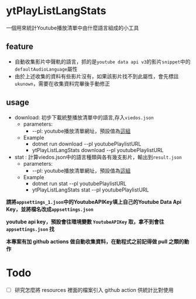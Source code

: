 # ytPlayListLangStats

一個用來統計Youtube播放清單中由什麼語言組成的小工具

## feature
- 自動收集影片中聲軌的語言，抓的是`youtube data api v3`的影片`snippet`中的`defaultAudioLanguage`屬性
- 由於上述收集的資料有些影片沒有，如果該影片找不到此屬性，會先標註`ukunown`，需要在收集資料完畢後手動修正
## usage
- download: 初步下載統整播放清單中的語言,存入`viedos.json`
  - parameters:
    - --pl: youtube播放清單網址，預設值為[這組](https://www.youtube.com/playlist?list=PLdx_s59BrvfXJXyoU5BHpUkZGmZL0g3Ip)
  - Example
    - dotnet run download --pl youtubePlaylistURL
    - ytPlayListLangStats download --pl youtubePlaylistURL
- stat : 計算viedos.json中的語言種類與各有幾支影片，輸出到`result.json`
  - parameters:
    - --pl: youtube播放清單網址，預設值為[這組](https://www.youtube.com/playlist?list=PLdx_s59BrvfXJXyoU5BHpUkZGmZL0g3Ip)
  - Example
    - dotnet run stat --pl youtubePlaylistURL
    - ytPlayListLangStats stat --pl youtubePlaylistURL

**請將`appsettings_1.json`中的YoutubeAPIKey填上自己的Youtube Data Api Key，並將檔名改成`appsettings.json`**

**youtube api key，預設會往環境變數 `YoutubeAPIKey` 取，拿不到會往 `appsettings.json` 找**

**本專案有加 github actions 做自動收集資料，在動程式之前記得做 pull 之類的動作**

# Todo
- [ ] 研究怎麼將 resources 裡面的檔案引入 github action 供統計比對使用